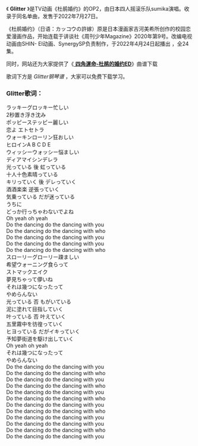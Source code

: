 

《 **Glitter** 》是TV动画《杜鹃婚约》的OP2，由日本四人摇滚乐队sumika演唱。收录于同名单曲，发售于2022年7月27日。

《杜鹃婚约》（日语：カッコウの許嫁）原是日本漫画家吉河美希所创作的校园恋爱漫画作品，开始连载于讲谈社《周刊少年Magazine》2020年第9号。改编电视动画由SHIN-
EI动画、SynergySP负责制作，于2022年4月24日起播出 ，全24集。

同时，网站还为大家提供了《[ **四角運命-杜鹃的婚约ED**](Music-14183.html "四角運命-杜鹃的婚约ED")》曲谱下载

歌词下方是 _Glitter钢琴谱_ ，大家可以免费下载学习。

### Glitter歌词：

ラッキーグロッキー忙しい  
2秒置き浮き沈み  
ポッピーステッピー麗しい  
恋よ エトセトラ  
ウォーキンローリン狂おしい  
ヒロインA B C D E  
ウィッシーウォッシー悩ましい  
ディアマイシンデレラ  
光っている 後 虹っている  
十人十色素晴っている  
キリっていく 後 デレっていく  
酒酒楽楽 逆張っていく  
気乗っている だが迷っている  
うちに  
どっか行っちゃわないでよね  
Oh yeah oh yeah  
Do the dancing do the dancing with you  
Do the dancing do the dancing with who  
Do the dancing do the dancing with you  
Do the dancing do the dancing with you  
Do the dancing do the dancing with who  
スローリーグローリー疎ましい  
希望ウォーニング食らって  
ストマックエイク  
夢見ちゃって儚いね  
それは幾つになったって  
やめらんない  
光っている 否 もがいている  
泥に塗れて目指していく  
叶っている 否 叶えていく  
五里霧中を彷徨っていく  
ヒヨっている だがイキっていく  
予知夢街道を駆け出していく  
Oh yeah oh yeah  
それは幾つになったって  
やめらんない  
Do the dancing do the dancing with you  
Do the dancing do the dancing with who  
Do the dancing do the dancing with you  
Do the dancing do the dancing with who  
Do the dancing do the dancing with you  
Do the dancing do the dancing with who  
Do the dancing do the dancing with you  
Do the dancing do the dancing with who  
Do the dancing do the dancing with you  
Do the dancing do the dancing with you  
Do the dancing do the dancing with who  
Do the dancing do the dancing with you

